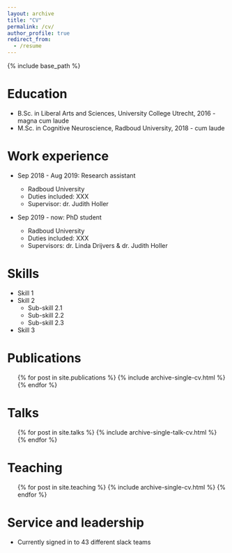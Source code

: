 ```yaml
---
layout: archive
title: "CV"
permalink: /cv/
author_profile: true
redirect_from:
  - /resume
---
```


{% include base_path %}

Education
======
* B.Sc. in Liberal Arts and Sciences, University College Utrecht, 2016 - magna cum laude
* M.Sc. in Cognitive Neuroscience, Radboud University, 2018 - cum laude

Work experience
======
* Sep 2018 - Aug 2019: Research assistant
  * Radboud University
  * Duties included: XXX
  * Supervisor: dr. Judith Holler

* Sep 2019 - now: PhD student
  * Radboud University
  * Duties included: XXX
  * Supervisors: dr. Linda Drijvers & dr. Judith Holler
  
Skills
======
* Skill 1
* Skill 2
  * Sub-skill 2.1
  * Sub-skill 2.2
  * Sub-skill 2.3
* Skill 3

Publications
======
  <ul>{% for post in site.publications %}
    {% include archive-single-cv.html %}
  {% endfor %}</ul>
  
Talks
======
  <ul>{% for post in site.talks %}
    {% include archive-single-talk-cv.html %}
  {% endfor %}</ul>
  
Teaching
======
  <ul>{% for post in site.teaching %}
    {% include archive-single-cv.html %}
  {% endfor %}</ul>
  
Service and leadership
======
* Currently signed in to 43 different slack teams
